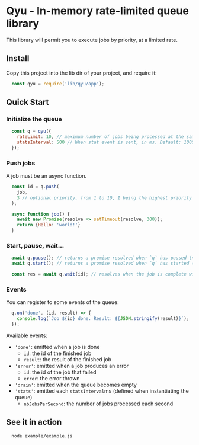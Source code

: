 # Qyu - In-memory rate-limited queue library

This library will permit you to execute jobs by priority, at a limited rate.

## Install

Copy this project into the lib dir of your project, and require it:
```js
  const qyu = require('lib/qyu/app');
```

## Quick Start
### Initialize the queue

```js
  const q = qyu({
    rateLimit: 10, // maximum number of jobs being processed at the same time. Default 50
    statsInterval: 500 // When stat event is sent, in ms. Default: 1000ms
  });
```

### Push jobs
A job must be an async function.

```js
  const id = q.push(
    job,
    3 // optional priority, from 1 to 10, 1 being the highest priority - default: 5
  );

  async function job() {
    await new Promise(resolve => setTimeout(resolve, 300));
    return {Hello: 'world!'}
  }
```

### Start, pause, wait...

```js
  await q.pause(); // returns a promise resolved when `q` has paused (no jobs being processed)
  await q.start(); // returns a promise resolved when `q` has started (first time) or unpaused

  const res = await q.wait(id); // resolves when the job is complete with the job result
```

### Events
You can register to some events of the queue:
```js
  q.on('done', (id, result) => {
    console.log(`Job ${id} done. Result: ${JSON.stringify(result)}`);
  });
```

Available events:
- `'done'`: emitted when a job is done
  - `id`: the id of the finished job
  - `result`: the result of the finished job
- `'error'`: emitted when a job produces an error
  - `id`: the id of the job that failed
  - `error`: the error thrown
- `'drain'`: emitted when the queue becomes empty
- `'stats'`: emitted each `statsInterval`ms (defined when instantiating the queue)
  - `nbJobsPerSecond`: the number of jobs processed each second

## See it in action

```
  node example/example.js
```
